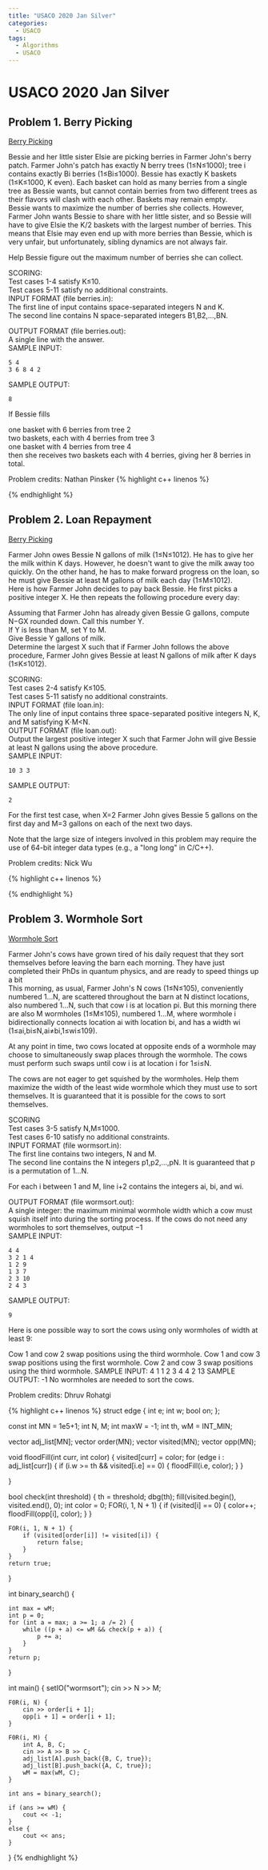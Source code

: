 ```yaml
---
title: "USACO 2020 Jan Silver"
categories:
  - USACO
tags:
  - Algorithms
  - USACO
---
```


# USACO 2020 Jan Silver

## Problem 1. Berry Picking

[Berry Picking](http://www.usaco.org/index.php?page=viewproblem2&cpid=990)

Bessie and her little sister Elsie are picking berries in Farmer John's berry patch. Farmer John's patch has exactly N berry trees (1≤N≤1000); tree i contains exactly Bi berries (1≤Bi≤1000). Bessie has exactly K baskets (1≤K≤1000, K even). Each basket can hold as many berries from a single tree as Bessie wants, but cannot contain berries from two different trees as their flavors will clash with each other. Baskets may remain empty.  
Bessie wants to maximize the number of berries she collects. However, Farmer John wants Bessie to share with her little sister, and so Bessie will have to give Elsie the K/2 baskets with the largest number of berries. This means that Elsie may even end up with more berries than Bessie, which is very unfair, but unfortunately, sibling dynamics are not always fair.  

Help Bessie figure out the maximum number of berries she can collect.  

SCORING:   
Test cases 1-4 satisfy K≤10.  
Test cases 5-11 satisfy no additional constraints.  
INPUT FORMAT (file berries.in):  
The first line of input contains space-separated integers N and K.  
The second line contains N space-separated integers B1,B2,…,BN.  

OUTPUT FORMAT (file berries.out):  
A single line with the answer.  
SAMPLE INPUT:  
```
5 4
3 6 8 4 2
```
SAMPLE OUTPUT:
```
8
```
If Bessie fills  

one basket with 6 berries from tree 2  
two baskets, each with 4 berries from tree 3  
one basket with 4 berries from tree 4  
then she receives two baskets each with 4 berries, giving her 8 berries in total.  

Problem credits: Nathan Pinsker
{% highlight c++ linenos %}

{% endhighlight %}

## Problem 2. Loan Repayment

[Berry Picking](http://www.usaco.org/index.php?page=viewproblem2&cpid=991)

Farmer John owes Bessie N gallons of milk (1≤N≤1012). He has to give her the milk within K days. However, he doesn't want to give the milk away too quickly. On the other hand, he has to make forward progress on the loan, so he must give Bessie at least M gallons of milk each day (1≤M≤1012).  
Here is how Farmer John decides to pay back Bessie. He first picks a positive integer X. He then repeats the following procedure every day:  

Assuming that Farmer John has already given Bessie G gallons, compute N−GX rounded down. Call this number Y.  
If Y is less than M, set Y to M.  
Give Bessie Y gallons of milk.  
Determine the largest X such that if Farmer John follows the above procedure, Farmer John gives Bessie at least N gallons of milk after K days (1≤K≤1012).  

SCORING:  
Test cases 2-4 satisfy K≤105.  
Test cases 5-11 satisfy no additional constraints.  
INPUT FORMAT (file loan.in):  
The only line of input contains three space-separated positive integers N, K, and M satisfying K⋅M<N.  
OUTPUT FORMAT (file loan.out):  
Output the largest positive integer X such that Farmer John will give Bessie at least N gallons using the above procedure.  
SAMPLE INPUT:  
```
10 3 3
```
SAMPLE OUTPUT:
```
2
```

For the first test case, when X=2 Farmer John gives Bessie 5 gallons on the first day and M=3 gallons on each of the next two days.  

Note that the large size of integers involved in this problem may require the use of 64-bit integer data types (e.g., a "long long" in C/C++).  

Problem credits: Nick Wu  

{% highlight c++ linenos %}

{% endhighlight %}



## Problem 3. Wormhole Sort

[Wormhole Sort](http://www.usaco.org/index.php?page=viewproblem2&cpid=992)

Farmer John's cows have grown tired of his daily request that they sort themselves before leaving the barn each morning. They have just completed their PhDs in quantum physics, and are ready to speed things up a bit  
This morning, as usual, Farmer John's N cows (1≤N≤105), conveniently numbered 1…N, are scattered throughout the barn at N distinct locations, also numbered 1…N, such that cow i is at location pi. But this morning there are also M wormholes (1≤M≤105), numbered 1…M, where wormhole i bidirectionally connects location ai with location bi, and has a width wi (1≤ai,bi≤N,ai≠bi,1≤wi≤109).  

At any point in time, two cows located at opposite ends of a wormhole may choose to simultaneously swap places through the wormhole. The cows must perform such swaps until cow i is at location i for 1≤i≤N.  

The cows are not eager to get squished by the wormholes. Help them maximize the width of the least wide wormhole which they must use to sort themselves. It is guaranteed that it is possible for the cows to sort themselves.  

SCORING  
Test cases 3-5 satisfy N,M≤1000.  
Test cases 6-10 satisfy no additional constraints.  
INPUT FORMAT (file wormsort.in):  
The first line contains two integers, N and M.  
The second line contains the N integers p1,p2,…,pN. It is guaranteed that p is a permutation of 1…N.  

For each i between 1 and M, line i+2 contains the integers ai, bi, and wi.   

OUTPUT FORMAT (file wormsort.out):  
A single integer: the maximum minimal wormhole width which a cow must squish itself into during the sorting process. If the cows do not need any wormholes to sort themselves, output −1  
SAMPLE INPUT:
```
4 4
3 2 1 4
1 2 9
1 3 7
2 3 10
2 4 3
```
SAMPLE OUTPUT:
```
9
```
Here is one possible way to sort the cows using only wormholes of width at least 9:

Cow 1 and cow 2 swap positions using the third wormhole.
Cow 1 and cow 3 swap positions using the first wormhole.
Cow 2 and cow 3 swap positions using the third wormhole.
SAMPLE INPUT:
4 1
1 2 3 4
4 2 13
SAMPLE OUTPUT:
-1
No wormholes are needed to sort the cows.

Problem credits: Dhruv Rohatgi

{% highlight c++ linenos %}
struct edge {
        int e;
        int w;
        bool on;
};

const int MN = 1e5+1;
int N, M;
int maxW = -1;
int th, wM = INT_MIN;

vector<edge> adj_list[MN];
vector<int> order(MN);
vector<int> visited(MN);
vector<int> opp(MN);

void floodFill(int curr, int color) {
    visited[curr] = color;
    for (edge i : adj_list[curr]) {
        if (i.w >= th && visited[i.e] == 0) {
            floodFill(i.e, color);
        }
    }

}

bool check(int threshold) {
    th = threshold;
    dbg(th);
    fill(visited.begin(), visited.end(), 0);
    int color = 0;
    FOR(i, 1, N + 1) {
        if (visited[i] == 0) {
            color++;
            floodFill(opp[i], color);
        }
    }

    FOR(i, 1, N + 1) {
        if (visited[order[i]] != visited[i]) {
            return false;
        }
    }
    return true;
}

int binary_search() {

    int max = wM;
    int p = 0;
    for (int a = max; a >= 1; a /= 2) {
        while ((p + a) <= wM && check(p + a)) {
            p += a;
        }
    }
    return p;
}


int main() {
    setIO("wormsort");
    cin >> N >> M;

    F0R(i, N) {
        cin >> order[i + 1];
        opp[i + 1] = order[i + 1];
    }

    F0R(i, M) {
        int A, B, C;
        cin >> A >> B >> C;
        adj_list[A].push_back({B, C, true});
        adj_list[B].push_back({A, C, true});
        wM = max(wM, C);
    }

    int ans = binary_search();

    if (ans >= wM) {
        cout << -1;
    }
    else {
        cout << ans;
    }


}
{% endhighlight %}
